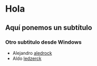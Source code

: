 # Hola
## Aquí ponemos un subtítulo
### Otro subtìtulo desde Windows

- Alejandro [aledrock](https://github.com/AledroCK)
- Aldo [ledzerck](https://github.com/AledroCK)